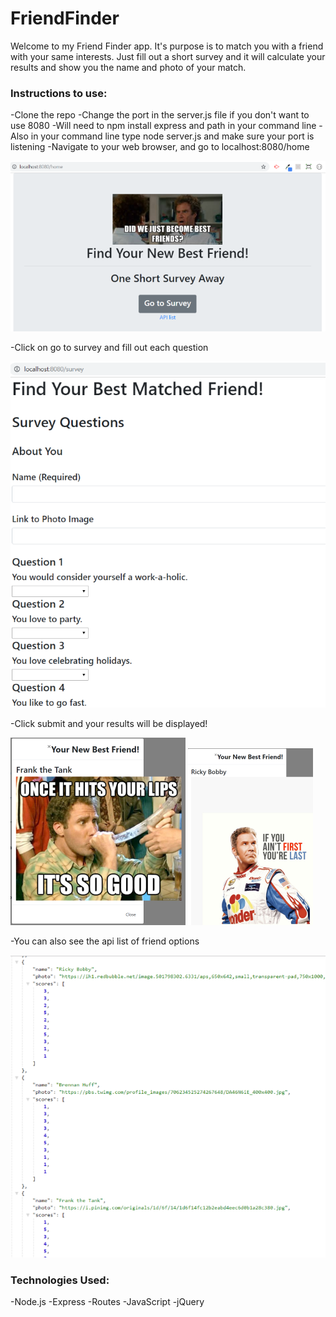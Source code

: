 # FriendFinder

Welcome to my Friend Finder app.  It's purpose is to match you with a friend with your same interests.  Just fill out a short survey and it will calculate your results and show you the name and photo of your match.

### Instructions to use:

-Clone the repo
-Change the port in the server.js file if you don't want to use 8080
-Will need to npm install express and path in your command line
-Also in your command line type node server.js and make sure your port is listening
-Navigate to your web browser, and go to localhost:8080/home

![Homepage image](./app/images/homepage.png)

-Click on go to survey and fill out each question

![Survey image](./app/images/survey.png)

-Click submit and your results will be displayed!

![Results image](./app/images/result2.png) ![Results image](./app/images/result3.png) 

-You can also see the api list of friend options

![API image](./app/images/apilist.png)

### Technologies Used:
-Node.js
-Express
-Routes
-JavaScript
-jQuery
